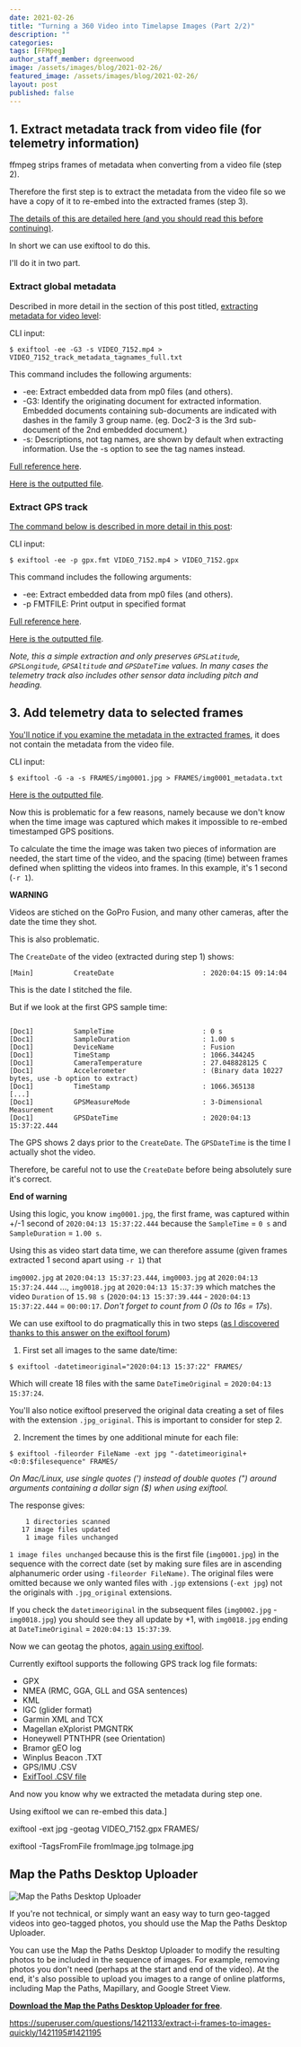 ```yaml
---
date: 2021-02-26
title: "Turning a 360 Video into Timelapse Images (Part 2/2)"
description: ""
categories: 
tags: [FFMpeg]
author_staff_member: dgreenwood
image: /assets/images/blog/2021-02-26/
featured_image: /assets/images/blog/2021-02-26/
layout: post
published: false
---
```



## 1. Extract metadata track from video file (for telemetry information)

ffmpeg strips frames of metadata when converting from a video file (step 2).

Therefore the first step is to extract the metadata from the video file so we have a copy of it to re-embed into the extracted frames (step 3).

[The details of this are detailed here (and you should read this before continuing)](/blog/2020/metadata-exif-xmp-360-video-files).

In short we can use exiftool to do this.

I'll do it in two part.

### Extract global metadata

Described in more detail in the section of this post titled, [extracting metadata for video level](/blog/2020/metadata-exif-xmp-360-video-files):

CLI input: 

```
$ exiftool -ee -G3 -s VIDEO_7152.mp4 > VIDEO_7152_track_metadata_tagnames_full.txt
```

This command includes the following arguments:

* -ee: Extract embedded data from mp0 files (and others).
* -G3: Identify the originating document for extracted information. Embedded documents containing sub-documents are indicated with dashes in the family 3 group name. (eg. Doc2-3 is the 3rd sub-document of the 2nd embedded document.)
* -s: Descriptions, not tag names, are shown by default when extracting information. Use the -s option to see the tag names instead.

[Full reference here](https://exiftool.org/exiftool_pod.html).

[Here is the outputted file](https://gitlab.com/snippets/1979531).

### Extract GPS track

[The command below is described in more detail in this post](/blog/2020/extracting-gps-track-from-360-timelapse-video):

CLI input: 

```
$ exiftool -ee -p gpx.fmt VIDEO_7152.mp4 > VIDEO_7152.gpx
```

This command includes the following arguments:

* -ee: Extract embedded data from mp0 files (and others).
* -p FMTFILE: Print output in specified format

[Full reference here](https://exiftool.org/exiftool_pod.html).

[Here is the outputted file](https://gitlab.com/snippets/1977078).

_Note, this a simple extraction and only preserves `GPSLatitude`, `GPSLongitude`, `GPSAltitude` and `GPSDateTime` values. In many cases the telemetry track also includes other sensor data including pitch and heading._



## 3. Add telemetry data to selected frames

[You'll notice if you examine the metadata in the extracted frames](/blog/2020/metadata-exif-xmp-360-photo-files), it does not contain the metadata from the video file.

CLI input:

```
$ exiftool -G -a -s FRAMES/img0001.jpg > FRAMES/img0001_metadata.txt
```

[Here is the outputted file](https://gitlab.com/snippets/1979421).

Now this is problematic for a few reasons, namely because we don't know when the time image was captured which makes it impossible to re-embed timestamped GPS positions.

To calculate the time the image was taken two pieces of information are needed, the start time of the video, and the spacing (time) between frames defined when splitting the videos into frames. In this example, it's 1 second (`-r 1`).

**WARNING**

Videos are stiched on the GoPro Fusion, and many other cameras, after the date the time they shot.

This is also problematic.

The `CreateDate` of the video (extracted during step 1) shows:

```
[Main]          CreateDate                      : 2020:04:15 09:14:04
```

This is the date I stitched the file.

But if we look at the first GPS sample time:

```

[Doc1]          SampleTime                      : 0 s
[Doc1]          SampleDuration                  : 1.00 s
[Doc1]          DeviceName                      : Fusion
[Doc1]          TimeStamp                       : 1066.344245
[Doc1]          CameraTemperature               : 27.048828125 C
[Doc1]          Accelerometer                   : (Binary data 10227 bytes, use -b option to extract)
[Doc1]          TimeStamp                       : 1066.365138
[...]
[Doc1]          GPSMeasureMode                  : 3-Dimensional Measurement
[Doc1]          GPSDateTime                     : 2020:04:13 15:37:22.444
```

The GPS shows 2 days prior to the `CreateDate`. The `GPSDateTime` is the time I actually shot the video.

Therefore, be careful not to use the `CreateDate` before being absolutely sure it's correct.

**End of warning**


Using this logic, you know `img0001.jpg`, the first frame, was captured within +/-1 second of `2020:04:13 15:37:22.444` because the `SampleTime` = `0 s` and `SampleDuration` = `1.00 s`.

Using this as video start data time, we can therefore assume (given frames extracted 1 second apart using `-r 1`) that


`img0002.jpg` at `2020:04:13 15:37:23.444`, `img0003.jpg` at `2020:04:13 15:37:24.444` ..., `img0018.jpg` at `2020:04:13 15:37:39` which matches the video `Duration` of `15.98 s` (`2020:04:13 15:37:39.444` - `2020:04:13 15:37:22.444` =  `00:00:17`. _Don't forget to count from 0 (0s to 16s = 17s_).

We can use exiftool to do pragmatically this in two steps ([as I discovered thanks to this answer on the exiftool forum](https://exiftool.org/forum/index.php?topic=5621.0))

1) First set all images to the same date/time:

```
$ exiftool -datetimeoriginal="2020:04:13 15:37:22" FRAMES/
```

Which will create 18 files with the same `DateTimeOriginal` = `2020:04:13 15:37:24`.

You'll also notice exiftool preserved the original data creating a set of files with the extension `.jpg_original`. This is important to consider for step 2.

2) Increment the times by one additional minute for each file:

```
$ exiftool -fileorder FileName -ext jpg "-datetimeoriginal+<0:0:$filesequence" FRAMES/
```

_On Mac/Linux, use single quotes (') instead of double quotes (") around arguments containing a dollar sign ($) when using exiftool._

The response gives:

```
    1 directories scanned
   17 image files updated
    1 image files unchanged
```

`1 image files unchanged` because this is the first file (`img0001.jpg`) in the sequence with the correct date (set by making sure files are in ascending alphanumeric order using `-fileorder FileName)`. The original files were omitted because we only wanted files with `.jgp` extensions (`-ext jpg`) not the originals with `.jpg_original` extensions.

If you check the `datetimeoriginal` in the subsequent files (`img0002.jpg` - `img0018.jpg`) you should see they all update by +1, with `img0018.jpg` ending at `DateTimeOriginal` = `2020:04:13 15:37:39`.

Now we can geotag the photos, [again using exiftool](https://exiftool.org/geotag.html).

Currently exiftool supports the following GPS track log file formats:

* GPX
* NMEA (RMC, GGA, GLL and GSA sentences)
* KML
* IGC (glider format)
* Garmin XML and TCX
* Magellan eXplorist PMGNTRK
* Honeywell PTNTHPR (see Orientation)
* Bramor gEO log
* Winplus Beacon .TXT
* GPS/IMU .CSV
* [ExifTool .CSV file](https://exiftool.org/geotag.html#CSVFormat)

And now you know why we extracted the metadata during step one.

Using exiftool we can re-embed this data.]


exiftool -ext jpg -geotag VIDEO_7152.gpx FRAMES/



exiftool -TagsFromFile fromImage.jpg toImage.jpg



## Map the Paths Desktop Uploader

<img class="img-fluid" src="/assets/images/blog/2020-11-06/" alt="Map the Paths Desktop Uploader" title="Map the Paths Desktop Uploader" />

If you're not technical, or simply want an easy way to turn geo-tagged videos into geo-tagged photos, you should use the Map the Paths Desktop Uploader.

You can use the Map the Paths Desktop Uploader to modify the resulting photos to be included in the sequence of images. For example, removing photos you don't need (perhaps at the start and end of the video). At the end, it's also possible to upload you images to a range of online platforms, including Map the Paths, Mapillary, and Google Street View.

[**Download the Map the Paths Desktop Uploader for free**](https://www.mapthepaths.com/uploader).






https://superuser.com/questions/1421133/extract-i-frames-to-images-quickly/1421195#1421195